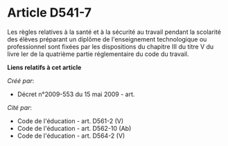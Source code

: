 # Article D541-7

Les règles relatives à la santé et à la sécurité au travail pendant la scolarité des élèves préparant un diplôme de
l'enseignement technologique ou professionnel sont fixées par les dispositions du chapitre III du titre V du livre Ier de la
quatrième partie réglementaire du code du travail.

**Liens relatifs à cet article**

_Créé par_:

  - Décret n°2009-553 du 15 mai 2009 - art.

_Cité par_:

  - Code de l'éducation - art. D561-2 (V)
  - Code de l'éducation - art. D562-10 (Ab)
  - Code de l'éducation - art. D564-2 (V)
